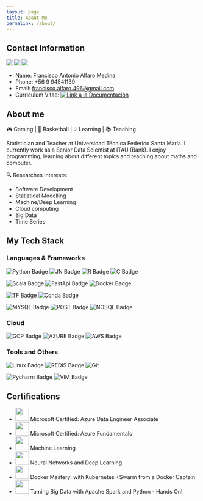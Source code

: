 ```yaml
---
layout: page
title: About Me
permalink: /about/
---
```


## Contact Information
[<img src="https://img.shields.io/badge/LinkedIn-0077B5?style=for-the-badge&logo=linkedin&logoColor=white">](https://www.python.org/) [<img src="https://img.shields.io/badge/GitHub-100000?style=for-the-badge&logo=github&logoColor=white">](https://www.python.org/) [<img src="https://img.shields.io/badge/GitLab-330F63?style=for-the-badge&logo=gitlab&logoColor=white">](https://www.python.org/)


- Name: Francisco Antonio Alfaro Medina
- Phone: +56 9 94541139
- Email: francisco.alfaro.496@gmail.com
- Curriculum Vitae: <a href="https://gitlab.com/FAAM/curriculum_vitae/-/jobs/1363077500/artifacts/browse"><img alt="Link a la Documentación" src="https://img.shields.io/badge/CV-link-brightgreen"></a>





## About me 
🎮 Gaming | 🏀 Basketball | 💡 Learning | 📚 Teaching 

Statistician and Teacher at Universidad Técnica Federico Santa María.
I currently work as a Senior Data Scientist at ITAU (Bank). I enjoy programming, learning about different topics and teaching about maths and computer. 



🔍 Researches Interests:
 - Software Development
 - Statistical Modelling
 - Machine/Deep Learning
 - Cloud computing
 - Big Data
 - Time Series


## My Tech Stack

### Languages & Frameworks

![Python Badge](https://img.shields.io/badge/Python-100000?style=for-the-badge&logo=python&logoColor=darkgreen)
![JN Badge](https://img.shields.io/badge/Jupyter-100000.svg?&style=for-the-badge&logo=Jupyter&logoColor=whiten)
![R Badge](https://img.shields.io/badge/R-100000?style=for-the-badge&logo=r&logoColor=blue)
![C Badge](https://img.shields.io/badge/C-100000?style=for-the-badge&logo=c&logoColor=Yellow)

![Scala Badge](https://img.shields.io/badge/Scala-DC322F?style=for-the-badge&logo=scala&logoColor=white)
![FastApi Badge](https://img.shields.io/badge/fastapi-109989?style=for-the-badge&logo=FASTAPI&logoColor=white)
![Docker Badge](https://img.shields.io/badge/Docker-2CA5E0?style=for-the-badge&logo=docker&logoColor=white)

![TF Badge](https://img.shields.io/badge/TensorFlow-FF6F00?style=for-the-badge&logo=TensorFlow&logoColor=white)
![Conda Badge](https://img.shields.io/badge/conda-342B029.svg?&style=for-the-badge&logo=anaconda&logoColor=white)

![MYSQL Badge](https://img.shields.io/badge/MySQL-2311AB00?style=for-the-badge&logo=mysql&logoColor=white)
![POST Badge](https://img.shields.io/badge/PostgreSQL-316192?style=for-the-badge&logo=postgresql&logoColor=white)
![NOSQL Badge](https://img.shields.io/badge/MongoDB-4EA94B?style=for-the-badge&logo=mongodb&logoColor=white)

### Cloud

![GCP Badge](https://img.shields.io/badge/Google_Cloud-100000?style=for-the-badge&logo=google-cloud&logoColor=darkgreen)
![AZURE Badge](https://img.shields.io/badge/microsoft%20azure-100000?style=for-the-badge&logo=microsoft-azure&logoColor=blue)
![AWS Badge](https://img.shields.io/badge/Amazon_AWS-100000?style=for-the-badge&logo=amazon-aws&logoColor=orange)

### Tools and Others

![Linux Badge](https://img.shields.io/badge/Linux-FCC624?style=for-the-badge&logo=linux&logoColor=black)
![REDIS Badge](https://img.shields.io/badge/redis-%23DD0031.svg?&style=for-the-badge&logo=redis&logoColor=white)
![Git](https://img.shields.io/badge/-Git-black?style=for-the-badge&logo=git)

![Pycharm Badge](https://img.shields.io/badge/pycharm-143?style=for-the-badge&logo=pycharm&logoColor=black&color=black&labelColor=green)
![VIM Badge](https://img.shields.io/badge/VIM-%2311AB00.svg?&style=for-the-badge&logo=vim&logoColor=white)



## Certifications

* <img src="https://upload.wikimedia.org/wikipedia/commons/thumb/4/44/Microsoft_logo.svg/480px-Microsoft_logo.svg.png" width="35" height="35" /> Microsoft Certified: Azure Data Engineer Associate
* <img src="https://upload.wikimedia.org/wikipedia/commons/thumb/4/44/Microsoft_logo.svg/480px-Microsoft_logo.svg.png" width="35" height="35" /> Microsoft Certified: Azure Fundamentals
* <img src="https://upload.wikimedia.org/wikipedia/commons/thumb/9/97/Coursera-Logo_600x600.svg/1200px-Coursera-Logo_600x600.svg.png" width="35" height="35" /> Machine Learning
* <img src="https://upload.wikimedia.org/wikipedia/commons/thumb/9/97/Coursera-Logo_600x600.svg/1200px-Coursera-Logo_600x600.svg.png" width="35" height="35" /> Neural Networks and Deep Learning
* <img src="https://i.pinimg.com/originals/d1/d7/11/d1d7113a292af6ebbe146a83c8a752a5.png" width="35" height="35" /> Docker Mastery: with Kubernetes +Swarm from a Docker Captain
* <img src="https://i.pinimg.com/originals/d1/d7/11/d1d7113a292af6ebbe146a83c8a752a5.png" width="35" height="35" /> Taming Big Data with Apache Spark and Python - Hands On!